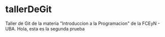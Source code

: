 # tallerDeGit

Taller de Git de la materia "Introduccion a la Programacion" de la FCEyN - UBA.
Hola, esta es la segunda prueba